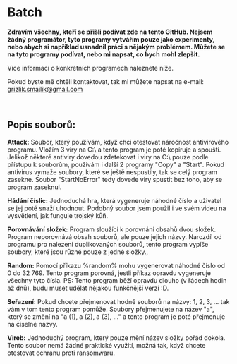 # Batch
**Zdravím všechny, kteří se přišli podívat zde na tento GitHub. Nejsem žádný programátor, tyto programy vytvářím pouze jako experimenty, nebo abych si například usnadnil práci s nějakým problémem. Můžete se na tyto programy podívat, nebo mi napsat, co bych mohl zlepšit.**

Více informací o konkrétních programech naleznete níže.

Pokud byste mě chtěli kontaktovat, tak mi můžete napsat na e-mail: grizlik.smajlik@gmail.com

<br>

## Popis souborů:

**Attack:** Soubor, který používám, když chci otestovat náročnost antivirového programu. Vložím 3 viry na C:\ a tento program je poté kopíruje a spouští. Jelikož některé antiviry dovedou zdetekovat i viry na C:\ pouze podle přístupu k souborům, používám i další 2 programy "Copy" a "Start". Pokud antivirus vymaže soubory, které se ještě nespustily, tak se celý program zasekne. Soubor "StartNoError" tedy dovede viry spustit bez toho, aby se program zaseknul.

**Hádání číslic:** Jednoduchá hra, která vygeneruje náhodné číslo a uživatel se jej poté snaží uhodnout. Podobný soubor jsem použil i ve svém videu na vysvětlení, jak funguje trojský kůň.

**Porovnávání složek:** Program sloužící k porovnání obsahů dvou složek. Program neporovnává obsah souborů, ale pouze jejich názvy. Narozdíl od programu pro nalezení duplikovaných souborů, tento program vypíše soubory, které jsou různé pouze z jedné složky.,

**Random:** Pomocí příkazu %random% mohu vygenerovat náhodné číslo od 0 do 32 769. Tento program porovná, jestli příkaz opravdu vygeneruje všechny tyto čísla. PS: Tento program běží opravdu dlouho (v řádech hodin až dnů), budu muset udělat nějakou funkčnější verzi :D.

**Seřazení:** Pokud chcete přejmenovat hodně souborů na názvy: 1, 2, 3, ... tak vám v tom tento program pomůže. Soubory přejmenujete na název "a", který se změní na "a (1), a (2), a (3), ..." a tento program je poté přejmenuje na číselné názvy.

**Vireb:** Jednoduchý program, který pouze mění název složky pořád dokola. Tento soubor nemá žádné praktické využití, možná tak, když chcete otestovat ochranu proti ransomwaru.